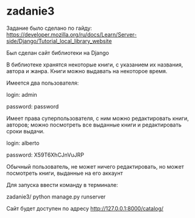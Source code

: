 # zadanie3

Задание было сделано по гайду: https://developer.mozilla.org/ru/docs/Learn/Server-side/Django/Tutorial_local_library_website

Был сделан сайт библиотеки на Django

В библиотеке хранятся некоторые книги, с указанием их названия, автора и жанра. Книги можно выдавать на некоторое время.

Имеется два пользователя:

login: admin

password: password

Имеет права суперпользователя, с ним можно редактировать книги, авторов; можно посмотреть все выданные книги и редактировать сроки выдачи.

login: alberto

password: X59T6XhCJnVuJRP

Обычный пользователь, не может ничего редактировать, но может посмотреть книги, выданные на его аккаунт
 
 Для запуска ввести команду в терминале: 
 
 zadanie3/ python manage.py runserver
 
 Сайт будет доступен по адресу http://127.0.0.1:8000/catalog/
